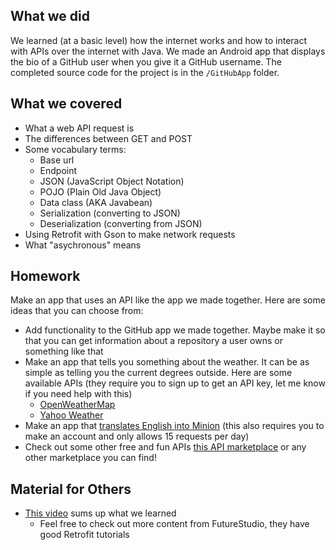 ## What we did
We learned (at a basic level) how the internet works and how to interact with APIs over the internet with Java. We made an Android app that displays the bio of a GitHub user when you give it a GitHub username. The completed source code for the project is in the `/GitHubApp` folder.

## What we covered
* What a web API request is
* The differences between GET and POST
* Some vocabulary terms:
    - Base url
    - Endpoint
    - JSON (JavaScript Object Notation)
    - POJO (Plain Old Java Object)
    - Data class (AKA Javabean)
    - Serialization (converting to JSON)
    - Deserialization (converting from JSON)
* Using Retrofit with Gson to make network requests
* What "asychronous" means

## Homework
Make an app that uses an API like the app we made together. Here are some ideas that you can choose from:
* Add functionality to the GitHub app we made together. Maybe make it so that you can get information about a repository a user owns or something like that
* Make an app that tells you something about the weather. It can be as simple as telling you the current degrees outside. Here are some available APIs (they require you to sign up to get an API key, let me know if you need help with this)
    - [OpenWeatherMap](https://openweathermap.org/api)
    - [Yahoo Weather](https://developer.yahoo.com/weather/)
* Make an app that [translates English into Minion](https://rapidapi.com/orthosie/api/Minion%20Translator) (this also requires you to make an account and only allows 15 requests per day)
* Check out some other free and fun APIs [this API marketplace](https://rapidapi.com/) or any other marketplace you can find!

## Material for Others
* [This video](https://www.youtube.com/watch?v=R4XU8yPzSx0) sums up what we learned
    - Feel free to check out more content from FutureStudio, they have good Retrofit tutorials
